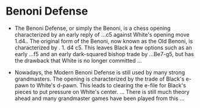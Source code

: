 # Benoni Defense
- The Benoni Defense, or simply the Benoni, is a chess opening characterized by an early reply of ...c5 against White's opening move 1.d4.. The original form of the Benoni, now known as the Old Benoni, is characterized by . 1. d4 c5. This leaves Black a few options such as an early ...f5 and an early dark-squared bishop trade by ...Be7-g5, but has the drawback that White is no longer committed ...

- Nowadays, the Modern Benoni Defense is still used by many strong grandmasters. The opening is characterized by the trade of Black's e-pawn to White's d-pawn. This leads to clearing the e-file for Black's pieces to put pressure on White's center. ... There is still much theory ahead and many grandmaster games have been played from this ...

